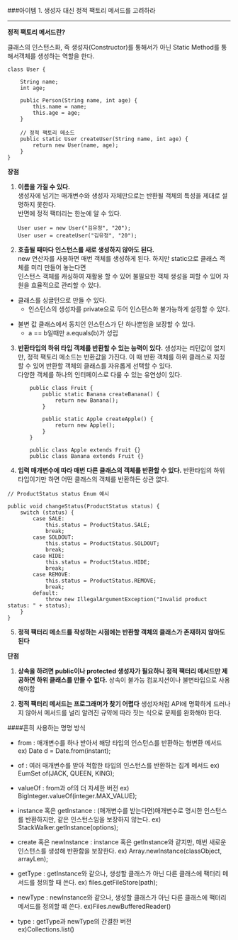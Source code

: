 ###아이템 1. 생성자 대신 정적 팩토리 메서드를 고려하라

---

**정적 팩토리 메서드란?**

클래스의 인스턴스화, 즉 생성자(Constructor)를 통해서가 아닌 Static Method를 통해서객체를 생성하는 역할을 한다.

```
class User {

    String name;
    int age;

    public Person(String name, int age) {
        this.name = name;
        this.age = age;
    }

    // 정적 팩토리 메소드
    public static User createUser(String name, int age) {
        return new User(name, age);
    }   
}

```   
    


**장점**   
1. **이름을 가질 수 있다.**  
   생성자에 넘기는 매개변수와 생성자 자체만으로는 반환될 객체의 특성을 제대로 설명하지 못한다.  
   반면에 정적 팩터리는 한눈에 알 수 있다.   


   ```
   User user = new User("김유정", "20");  
   User user = createUser("김유정", "20"); 
   ```

2. **호출될 때마다 인스턴스를 새로 생성하지 않아도 된다.**   
   new 연산자를 사용하면 매번 객체를 생성하게 된다. 하지만 static으로 클래스 객체를 미리 만들어 놓는다면   
   인스턴스 객체를 캐싱하여 재활용 할 수 있어 불필요한 객체 생성을 피할 수 있어 자원을 효율적으로 관리할 수 있다.   
  - 클래스를 싱글턴으로 만들 수 있다. 
    + 인스턴스의 생성자를 private으로 두어 인스턴스화 불가능하게 설정할 수 있다. 
* 불변 값 클래스에서 동치인 인스턴스가 단 하나뿐임을 보장할 수 있다.  
  + a == b일때만 a.equals(b)가 성립
     

3. **반환타입의 하위 타입 객체를 반환할 수 있는 능력이 있다.**
   생성자는 리턴값이 없지만, 정적 팩토리 메소드는 반환값을 가진다. 이 때 반환 객체를 하위 클래스로 지정할 수 있어 반환할 객체의 클래스를 자유롭게 선택할 수 있다.   
   다양한 객체를 하나의 인터페이스로 다룰 수 있는 유연성이 있다. 

 ```
        public class Fruit {
            public static Banana createBanana() {
                return new Banana();
            }

            public static Apple createApple() {
                return new Apple();
            }
        }

        public class Apple extends Fruit {}
        public class Banana extends Fruit {}
```

4. **입력 매개변수에 따라 매번 다른 클래스의 객체를 반환할 수 있다.** 
    반환타입의 하위 타입이기만 하면 어떤 클래스의 객체를 반환하든 상관 없다. 
```
// ProductStatus status Enum 예시 

public void changeStatus(ProductStatus status) {
    switch (status) {
        case SALE:
            this.status = ProductStatus.SALE;
            break;
        case SOLDOUT:
            this.status = ProductStatus.SOLDOUT;
            break;
        case HIDE:
            this.status = ProductStatus.HIDE;
            break;
        case REMOVE:
            this.status = ProductStatus.REMOVE;
            break;
        default:
            throw new IllegalArgumentException("Invalid product status: " + status);
    }
}
```

5. **정적 팩터리 메소드를 작성하는 시점에는 반환할 객체의 클래스가 존재하지 않아도 된다**
   



**단점**
1. **상속을 하려면 public이나 protected 생성자가 필요하니 정적 팩터리 메서드만 제공하면 하위 클래스를 만들 수 없다.**
상속이 불가능 컴포지션이나 불변타입으로 사용해야함
   
2. **정적 팩터리 메서드는 프로그래머가 찾기 어렵다** 
생성자처럼 API에 명확하게 드러나지 않아서 메서드를 널리 알려진 규약에 따라 짓는 식으로 문제를 완화해야 한다. 

####흔히 사용하는 명명 방식
- from : 매개변수를 하나 받아서 해당 타입의 인스턴스를 반환하는 형변환 메서드 
ex) Date d = Date.from(instant);  


- of : 여러 매개변수를 받아 적합한 타입의 인스턴스를 반환하는 집계 메서드 
ex) EumSet of(JACK, QUEEN, KING);
   

- valueOf : from과 of의 더 자세한 버전 
ex) BigInteger.valueOf(integer.MAX_VALUE);
   

- instance 혹은 getInstance :
  (매개변수를 받는다면)매개변수로 명시한 인스턴스를 반환하지만, 같은 인스턴스임을 보장하지 않는다. 
  ex) StackWalker.getInstance(options);

- create 혹은 newInstance :
  instance 혹은 getInstance와 같지만, 매번 새로운 인스턴스를 생성해 반환함을 보장한다. 
  ex) Array.newInstance(classObject, arrayLen);

- getType : getInstance와 같으나, 생성할 클래스가 아닌 다른 클래스에 팩터리 메서드를 정의할 때 쓴다.
ex) files.getFileStore(path);

- newType : newInstance와 같으나, 생성할 클래스가 아닌 다른 클래스에 팩터리 메서드를 정의할 떄 쓴다. 
 ex)Files.newBufferedReader()

- type : getType과 newType의 간결한 버전   
  ex)Collections.list()